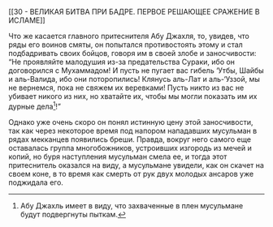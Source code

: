 [[30 - ВЕЛИКАЯ БИТВА ПРИ БАДРЕ. ПЕРВОЕ РЕШАЮЩЕЕ СРАЖЕНИЕ В ИСЛАМЕ]]

Что же касается главного притеснителя Абу Джахля, то, увидев, что ряды его воинов смяты, он попытался противостоять этому и стал подбадривать своих бойцов, говоря им в своей злобе и заносчивости: “Не проявляйте малодушия из-за предательства Сураки, ибо он договорился с Мухаммадом! И пусть не пугает вас гибель ‘Утбы, Шайбы и аль-Валида, ибо они поторопились! Клянусь аль-Лат и аль-‘Уззой, мы не вернемся, пока не свяжем их веревками! Пусть никто из вас не убивает никого из них, но хватайте их, чтобы мы могли показать им их дурные дела[^1]!”

Однако уже очень скоро он понял истинную цену этой заносчивости, так как через некоторое время под напором нападавших мусульман в рядах мекканцев появились бреши. Правда, вокруг него самого еще оставалась группа многобожников, устроивших изгородь из мечей и копий, но буря наступления мусульман смела ее, и тогда этот притеснитель оказался на виду, а мусульмане увидели, как он скачет на своем коне, в то время как смерть от рук двух молодых ансаров уже поджидала его.

[^1]: Абу Джахль имеет в виду, что захваченные в плен мусульмане будут подвергнуты пыткам.

